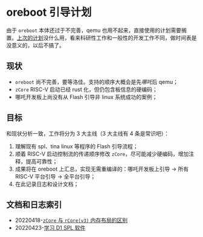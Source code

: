 ﻿# oreboot 引导计划

由于 `oreboot` 本体还过于不完善，qemu 也用不起来，直接使用的计划需要搁置。[上次的计划](20220415-summary.md)没什么用，看来科研性工作和一般性的开发工作不同，做时间表是没意义的，以后不搞了。

## 现状

- `oreboot` 尚不完善，要等洛佳。支持的顺序大概会是先*哪吒*后 qemu；
- `zCore` RISC-V 启动已经 rust 化，但仍包含板信息的硬编码；
- 哪吒开发板上尚没有从 Flash 引导非 linux 系统成功的案例；

## 目标

和现状分析一致，工作将分为 3 大主线（3 大主线有 4 条是常识吧）：

1. 理解现有 spl、tina linux 等程序的 Flash 引导流程；
2. 顺着 RISC-V 启动控制流的传递顺序修改 `zCore`，尽可能减少硬编码，增加注释，提高可靠性；
3. 成果将在 oreboot 上汇总，实现无需重编译的：哪吒开发板上引导 -> 所有 RISC-V 平台引导 -> 全平台引导；
4. 在此记录日志和设计文档；

## 文档和日志索引

- 20220418-[`zCore` 与 `rCore(v3)` 内存布局的区别](../note/20220418-difference-of-memory-between-zcore-and-rcore-v3/doc.md)
- 20220423-[学习 D1 SPL 软件](../note/20220423-d1-spl.md)
